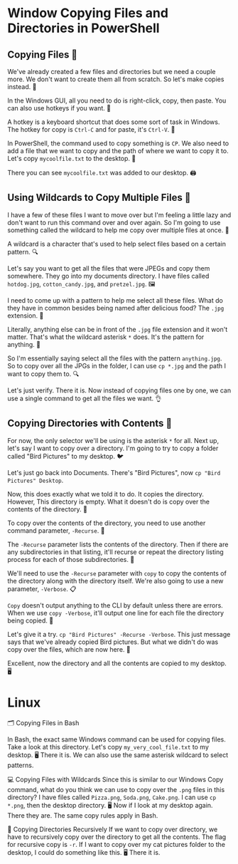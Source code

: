 # Window Copying Files and Directories in PowerShell


## Copying Files 📁

We've already created a few files and
directories but we need a couple more. We don't want to create
them all from scratch. So let's make copies instead. 🤖

In the Windows GUI, all you need to
do is right-click, copy, then paste. You can also use hotkeys if you want. 🔨

A hotkey is a keyboard shortcut that
does some sort of task in Windows. The hotkey for copy is `Ctrl-C` and
for paste, it's `Ctrl-V`. 🔑

In PowerShell,
the command used to copy something is `CP`. We also need to add a file
that we want to copy and the path of where we want to copy it to. Let's copy `mycoolfile.txt` to the desktop. 💾

There you can see `mycoolfile.txt`
was added to our desktop. 🖨️

## Using Wildcards to Copy Multiple Files 🌟

I have a few of these files I want to move
over but I'm feeling a little lazy and don't want to run this command over and
over again. So I'm going to use something called
the wildcard to help me copy over multiple files at once. 🤩

A wildcard is a character that's used
to help select files based on a certain pattern. 🔍

Let's say you want to get all the files
that were JPEGs and copy them somewhere. They go into my documents directory. I have files called `hotdog.jpg`,
`cotton_candy.jpg`, and `pretzel.jpg`. 🖼️

I need to come up with a pattern
to help me select all these files. What do they have in common besides
being named after delicious food? The `.jpg` extension. 🍔

Literally, anything else can be in
front of the `.jpg` file extension and it won't matter. That's what the wildcard asterisk `*` does.
It's the pattern for anything. 🌟

So I'm essentially saying select all
the files with the pattern `anything.jpg`. So to copy over all
the JPGs in the folder, I can use `cp *.jpg`
and the path I want to copy them to. 🔍

Let's just verify. There it is. Now instead of copying files one by one, we can use a single command
to get all the files we want. 👌

## Copying Directories with Contents 📂

For now, the only selector we'll
be using is the asterisk `*` for all. Next up,
let's say I want to copy over a directory. I'm going to try to copy a folder
called "Bird Pictures" to my desktop. 🐦

Let's just go back into Documents. There's "Bird Pictures",
now `cp "Bird Pictures" Desktop`. 

Now, this does exactly
what we told it to do. It copies the directory. However, This directory is empty. What it doesn't do is copy over
the contents of the directory. 🤔

To copy over the contents
of the directory, you need to use another command parameter,
`-Recurse`. 🔁

The `-Recurse` parameter lists
the contents of the directory. Then if there are any subdirectories
in that listing, it'll recurse or repeat the directory listing process for
each of those subdirectories. 📁

We'll need to use the `-Recurse` parameter
with `copy` to copy the contents of the directory along with
the directory itself. We're also going to use a new parameter,
`-Verbose`. 📋

`Copy` doesn't output anything to the CLI
by default unless there are errors. When we use `copy -Verbose`,
it'll output one line for each file the directory being copied. 💬

Let's give it a try. `cp "Bird Pictures" -Recurse -Verbose`. This just message says that we've
already copied Bird pictures. But what we didn't do was copy
over the files, which are now here. 🎉

Excellent, now the directory and
all the contents are copied to my desktop. 🖥️

# Linux

🗂️ Copying Files in Bash

In Bash, the exact same Windows command can be used for copying files. Take a look at this directory. Let's copy `my_very_cool_file.txt` to my desktop. 🖥️ There it is. We can also use the same asterisk wildcard to select patterns.

💻 Copying Files with Wildcards
Since this is similar to our Windows Copy command, what do you think we can use to copy over the `.png` files in this directory? I have files called `Pizza.png`, `Soda.png`, `Cake.png`. I can use `cp *.png`, then the desktop directory. 🖥️ Now if I look at my desktop again. There they are. The same copy rules apply in Bash.

📁 Copying Directories Recursively
If we want to copy over directory, we have to recursively copy over the directory to get all the contents. The flag for recursive copy is `-r`. If I want to copy over my cat pictures folder to the desktop, I could do something like this. 🖥️ There it is.